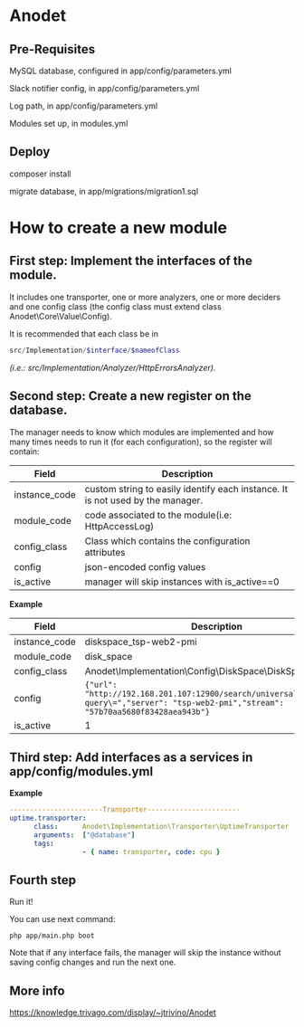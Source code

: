 Anodet
===========
Pre-Requisites
--------------
MySQL database, configured in app/config/parameters.yml

Slack notifier config, in app/config/parameters.yml

Log path, in app/config/parameters.yml

Modules set up, in modules.yml

Deploy
--------------

composer install

migrate database, in app/migrations/migration1.sql

How to create a new module
===========
First step: Implement the interfaces of the module.
--------------

It includes one transporter, one or more analyzers, one or more deciders and one config class (the config class must extend class Anodet\Core\Value\Config).

It is recommended that each class be in

```php
src/Implementation/$interface/$nameofClass
```

*(i.e.: src/Implementation/Analyzer/HttpErrorsAnalyzer).*

Second step: Create a new register on the database.
--------------

The manager needs to know which modules are implemented and how many times needs to run it (for each configuration), so the register will contain:

| Field            |           Description                                                            |  
| ---------------- | ---------------------------------------------------------------------------------|
| instance_code    |   custom string to easily identify each instance. It is not used by the manager. |
| module_code      |   code associated to the module(i.e: HttpAccessLog)                              |
| config_class     |   Class which contains the configuration attributes                              |
| config           |   json-encoded config values                                                     |
| is_active        |   manager will skip instances with is_active==0                                  |

**Example**

| Field            |           Description                                                            |  
| ---------------- | ---------------------------------------------------------------------------------|
| instance_code | diskspace_tsp-web2-pmi                                                              |
| module_code   | disk_space                                                                          |
| config_class  | Anodet\Implementation\Config\DiskSpace\DiskSpaceConfig                              |
| config	    | ```{"url": "http://192.168.201.107:12900/search/universal/absolute\?query\=","server": "tsp-web2-pmi","stream": "57b70aa5680f83428aea943b"}```  |
| is_active	    |     1                                                                               |

 
Third step: Add interfaces as a services in app/config/modules.yml
--------------

**Example**
```yaml
-----------------------Transporter-----------------------
uptime.transporter:                                                         # Name doesn't matter, but it need to be unique!
      class:      Anodet\Implementation\Transporter\UptimeTransporter
      arguments:  ["@database"]                                             # You can inject a service, like the database, if you want
      tags:
                  - { name: transporter, code: cpu }                        # 'name' contains the interface of module {transporter, analyzer, decider}, 'code' is used forr know the configuration class associated
```

Fourth step
--------------
Run it!

You can use next command:

    php app/main.php boot

Note that if any interface fails, the manager will skip the instance without saving config changes and run the next one.


More info
--------------
<https://knowledge.trivago.com/display/~jtrivino/Anodet>
